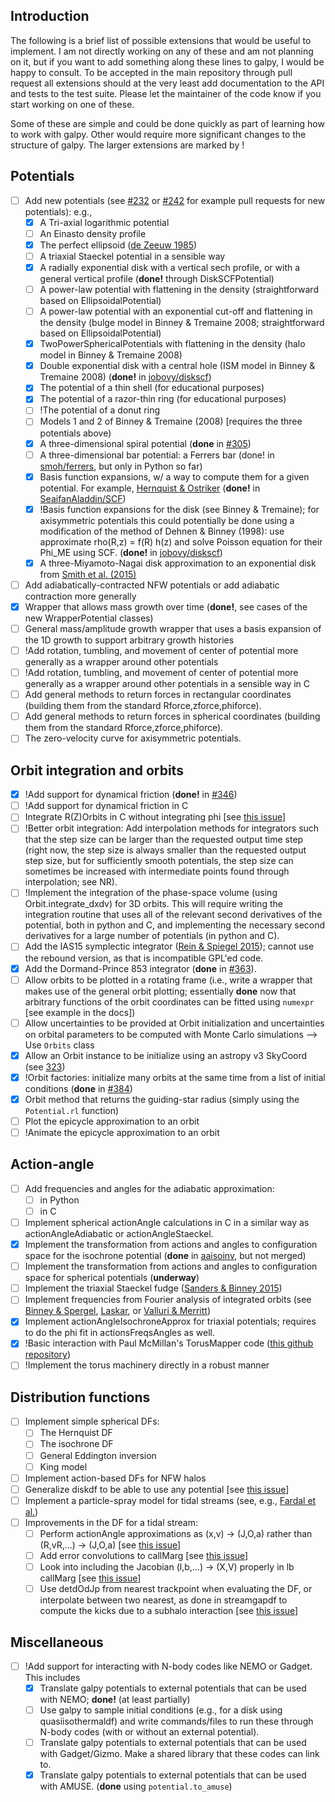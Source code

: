 Introduction
-------------

The following is a brief list of possible extensions that would be useful to implement. I am not directly working on any of these and am not planning on it, but if you want to add something along these lines to galpy, I would be happy to consult. To be accepted in the main repository through pull request all extensions should at the very least add documentation to the API and tests to the test suite. Please let the maintainer of the code know if you start working on one of these.

Some of these are simple and could be done quickly as part of learning how to work with galpy. Other would require more significant changes to the structure of galpy. The larger extensions are marked by !

Potentials
-----------

- [ ] Add new potentials (see [#232](https://github.com/jobovy/galpy/pull/232) or [#242](https://github.com/jobovy/galpy/pull/242) for example pull requests for new potentials): e.g.,
    - [x] A Tri-axial logarithmic potential
    - [ ] An Einasto density profile
    - [x] The perfect ellipsoid ([de Zeeuw 1985](http://adsabs.harvard.edu/abs/1985MNRAS.216..273D))
    - [ ] A triaxial Staeckel potential in a sensible way
    - [x] A radially exponential disk with a vertical sech profile, or with a general vertical profile (**done!** through DiskSCFPotential)
    - [ ] A power-law potential with flattening in the density (straightforward based on EllipsoidalPotential)
    - [ ] A power-law potential with an exponential cut-off and flattening in the density (bulge model in Binney & Tremaine 2008; straightforward based on EllipsoidalPotential)
    - [x] TwoPowerSphericalPotentials with flattening in the density (halo model in Binney & Tremaine 2008)
    - [x] Double exponential disk with a central hole (ISM model in Binney & Tremaine 2008) (**done!** in [jobovy/diskscf](https://github.com/jobovy/galpy/tree/diskscf))
    - [x] The potential of a thin shell (for educational purposes)
    - [x] The potential of a razor-thin ring (for educational purposes)
    - [ ] !The potential of a donut ring
    - [ ] Models 1 and 2 of Binney & Tremaine (2008) [requires the three potentials above)
    - [x] A three-dimensional spiral potential (**done** in [#305](https://github.com/jobovy/galpy/pull/305))
    - [ ] A three-dimensional bar potential: a Ferrers bar (done! in [smoh/ferrers](https://github.com/smoh/galpy/tree/ferrers), but only in Python so far)
    - [x] Basis function expansions, w/ a way to compute them for a given potential. For example, [Hernquist & Ostriker](http://adsabs.harvard.edu/abs/1992ApJ...386..375H) (**done!** in [SeaifanAladdin/SCF](https://github.com/SeaifanAladdin/galpy/tree/SCF))
    - [x] !Basis function expansions for the disk (see Binney & Tremaine); for axisymmetric potentials this could potentially be done using a modification of the method of Dehnen & Binney (1998): use approximate rho(R,z) = f(R) h(z) and solve Poisson equation for their Phi_ME using SCF. (**done!** in [jobovy/diskscf](https://github.com/jobovy/galpy/tree/diskscf))
    - [x] A three-Miyamoto-Nagai disk approximation to an exponential disk from [Smith et al. (2015)](http://arxiv.org/abs/1502.00627)
- [ ] Add adiabatically-contracted NFW potentials or add adiabatic contraction more generally
- [x] Wrapper that allows mass growth over time (**done!**, see cases of the new WrapperPotential classes)
- [ ] General mass/amplitude growth wrapper that uses a basis expansion of the 1D growth to support arbitrary growth histories
- [ ] !Add rotation, tumbling, and movement of center of potential more generally as a wrapper around other potentials
- [ ] !Add rotation, tumbling, and movement of center of potential more generally as a wrapper around other potentials in a sensible way in C
- [ ] Add general methods to return forces in rectangular coordinates (building them from the standard Rforce,zforce,phiforce).
- [ ] Add general methods to return forces in spherical coordinates (building them from the standard Rforce,zforce,phiforce).
- [ ] The zero-velocity curve for axisymmetric potentials.

Orbit integration and orbits
------------------------------

- [x] !Add support for dynamical friction (**done!** in [#346](https://github.com/jobovy/galpy/pull/346))
- [ ] !Add support for dynamical friction in C
- [ ] Integrate R(Z)Orbits in C without integrating phi [see [this issue](https://github.com/jobovy/galpy/issues/28)]
- [ ] !Better orbit integration: Add interpolation methods for integrators such that the step size can be larger than the requested output time step (right now, the step size is always smaller than the requested output step size, but for sufficiently smooth potentials, the step size can sometimes be increased with intermediate points found through interpolation; see NR).
- [ ] !Implement the integration of the phase-space volume (using Orbit.integrate_dxdv) for 3D orbits. This will require writing the integration routine that uses all of the relevant second derivatives of the potential, both in python and C, and implementing the necessary second derivatives for a large number of potentials (in python and C).
- [ ] Add the IAS15 symplectic integrator ([Rein & Spiegel 2015](http://adsabs.harvard.edu/abs/2015MNRAS.446.1424R)); cannot use the rebound version, as that is incompatible GPL'ed code.
- [x] Add the Dormand-Prince 853 integrator (**done** in [#363](https://github.com/jobovy/galpy/pull/363)).
- [ ] Allow orbits to be plotted in a rotating frame (i.e., write a wrapper that makes use of the general orbit plotting; essentially **done** now that arbitrary functions of the orbit coordinates can be fitted using ``numexpr`` [see example in the docs])
- [ ] Allow uncertainties to be provided at Orbit initialization and uncertainties on orbital parameters to be computed with Monte Carlo simulations --> Use ``Orbits`` class
- [x] Allow an Orbit instance to be initialize using an astropy v3 SkyCoord (see [323](https://github.com/jobovy/galpy/issues/323))
- [x] !Orbit factories: initialize many orbits at the same time from a list of initial conditions (**done**  in [#384](https://github.com/jobovy/galpy/pull/384))
- [x] Orbit method that returns the guiding-star radius (simply using the ``Potential.rl`` function)
- [ ] Plot the epicycle approximation to an orbit
- [ ] !Animate the epicycle approximation to an orbit

Action-angle
-------------
- [ ] Add frequencies and angles for the adiabatic approximation:
     - [ ] in Python
     - [ ] in C
- [ ] Implement spherical actionAngle calculations in C in a similar way as actionAngleAdiabatic or actionAngleStaeckel.
- [x] Implement the transformation from actions and angles to configuration space for the isochrone potential (**done** in [aaisoinv](https://github.com/jobovy/galpy/tree/aaisoinv), but not merged)
- [ ] Implement the transformation from actions and angles to configuration space for spherical potentials (**underway**)
- [ ] Implement the triaxial Staeckel fudge ([Sanders & Binney 2015](http://adsabs.harvard.edu/abs/2014arXiv1412.2093S))
- [ ] Implement frequencies from Fourier analysis of integrated orbits (see [Binney & Spergel](http://adsabs.harvard.edu/abs/1982ApJ...252..308B), [Laskar](http://adsabs.harvard.edu/abs/1990Icar...88..266L), or [Valluri & Merritt](http://adsabs.harvard.edu/abs/1998ApJ...506..686V))
- [x] Implement actionAngleIsochroneApprox for triaxial potentials; requires to do the phi fit in actionsFreqsAngles as well.
- [x] !Basic interaction with Paul McMillan's TorusMapper code ([this github repository](https://github.com/PaulMcMillan-Astro/Torus))
- [ ] !Implement the torus machinery directly in a robust manner

Distribution functions
------------------------
- [ ] Implement simple spherical DFs:
  - [ ] The Hernquist DF
  - [ ] The isochrone DF
  - [ ] General Eddington inversion
  - [ ] King model
- [ ] Implement action-based DFs for NFW halos
- [ ] Generalize diskdf to be able to use any potential [see [this issue](https://github.com/jobovy/galpy/issues/7)]
- [ ] Implement a particle-spray model for tidal streams (see, e.g., [Fardal et al.](http://adsabs.harvard.edu/abs/2015MNRAS.452..301F))
- [ ] Improvements in the DF for a tidal stream:
  - [ ] Perform actionAngle approximations as (x,v) -> (J,O,a) rather than (R,vR,...) -> (J,O,a) [see [this issue](https://github.com/jobovy/galpy/issues/113)]
  - [ ] Add error convolutions to callMarg [see [this issue](https://github.com/jobovy/galpy/issues/114)]
  - [ ] Look into including the Jacobian (l,b,...) -> (X,V) properly in lb callMarg [see [this issue](https://github.com/jobovy/galpy/issues/115)]
  - [ ] Use detdOdJp from nearest trackpoint when evaluating the DF, or interpolate between two nearest, as done in streamgapdf to compute the kicks due to a subhalo interaction [see [this issue](https://github.com/jobovy/galpy/issues/197)]

Miscellaneous
---------------
- [ ] !Add support for interacting with N-body codes like NEMO or Gadget. This includes
     - [x] Translate galpy potentials to external potentials that can be used with NEMO; **done!** (at least partially)
     - [ ] Use galpy to sample initial conditions (e.g., for a disk using quasiisothermaldf) and write commands/files to run these through N-body codes (with or without an external potential).
     - [ ] Translate galpy potentials to external potentials that can be used with Gadget/Gizmo. Make a shared library that these codes can link to.
     - [x] Translate galpy potentials to external potentials that can be used with AMUSE. (**done** using ``potential.to_amuse``)
